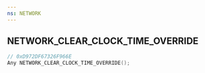 ```yaml
---
ns: NETWORK
---
```

## NETWORK_CLEAR_CLOCK_TIME_OVERRIDE

```c
// 0xD972DF67326F966E
Any NETWORK_CLEAR_CLOCK_TIME_OVERRIDE();
```

